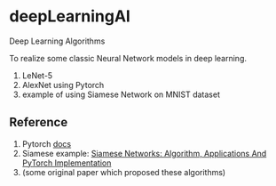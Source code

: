 # deepLearningAl

Deep Learning Algorithms

To realize some classic Neural Network models in deep learning.

1. LeNet-5 
2. AlexNet using Pytorch 
3. example of using Siamese Network on MNIST dataset





## Reference 

1. Pytorch [docs](https://pytorch.org/docs/stable/index.html)
2. Siamese example: [Siamese Networks: Algorithm, Applications And PyTorch Implementation](https://becominghuman.ai/siamese-networks-algorithm-applications-and-pytorch-implementation-4ffa3304c18)
3. (some original paper which proposed these algorithms)

